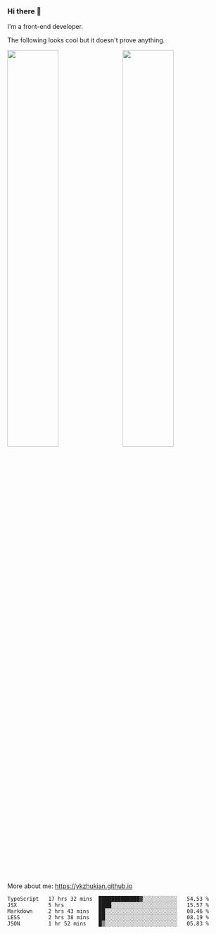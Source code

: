 ### Hi there 👋

I'm a front-end developer.

The following looks cool but it doesn't prove anything.

[<img align="right" width="48%" src="https://github-readme-stats.vercel.app/api?username=ykzhukian&show_icons=true&theme=dracula">](https://github.com/anuraghazra/github-readme-stats)

[<img width="48%" src="https://github-readme-stats.vercel.app/api/top-langs/?username=ykzhukian&layout=compact&theme=dracula">](https://github.com/anuraghazra/github-readme-stats)

More about me: 
https://ykzhukian.github.io

<!--START_SECTION:waka-->
```text
TypeScript   17 hrs 32 mins  █████████████▓░░░░░░░░░░░   54.53 % 
JSX          5 hrs           ████░░░░░░░░░░░░░░░░░░░░░   15.57 % 
Markdown     2 hrs 43 mins   ██░░░░░░░░░░░░░░░░░░░░░░░   08.46 % 
LESS         2 hrs 38 mins   ██░░░░░░░░░░░░░░░░░░░░░░░   08.19 % 
JSON         1 hr 52 mins    █▒░░░░░░░░░░░░░░░░░░░░░░░   05.83 % 
```
<!--END_SECTION:waka-->
